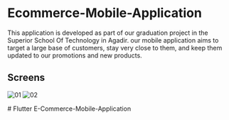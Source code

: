 # Ecommerce-Mobile-Application

This application is developed as part of our graduation project in the Superior School Of Technology in Agadir. our mobile application aims to target a large base of customers, stay very close to them, and keep them updated to our promotions and new products.

## Screens
![01](https://user-images.githubusercontent.com/51085405/98587713-cfcd2b80-22ca-11eb-8844-c4e1bd0a0bb6.png)
![02](https://user-images.githubusercontent.com/51085405/98587720-d2c81c00-22ca-11eb-88b1-909d8a603155.png)


#   F l u t t e r  E - C o m m e r c e - M o b i l e - A p p l i c a t i o n 
 
 
